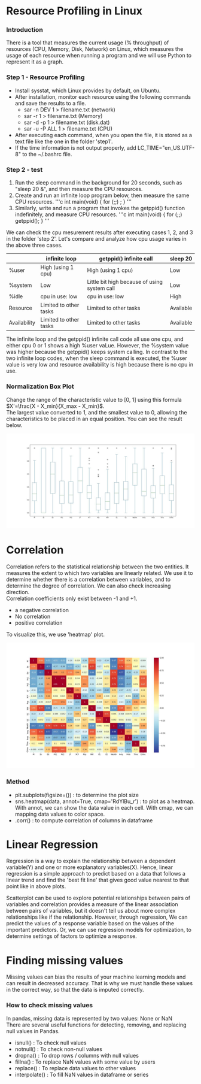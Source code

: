 # Resource Profiling in Linux

### Introduction

There is a tool that measures the current usage (% throughput) of resources (CPU, Memory, Disk, Network) on Linux, which measures the usage of each resource when running a program and we will use Python to represent it as a graph.

### Step 1 - Resource Profiling

* Install sysstat, which Linux provides by default, on Ubuntu.
* After installation, monitor each resource using the following commands and save the results to a file.
  - sar -n DEV 1 > filename.txt (network)
  - sar -r 1 > filename.txt (Memory)
  - sar -d -p 1 > filename.txt (disk.dat)
  - sar -u -P ALL 1 > filename.txt (CPU)
* After executing each command, when you open the file, it is stored as a text file like the one in the folder 'step1'.
* If the time information is not output properly, add LC_TIME="en_US.UTF-8" to the ~/.bashrc file.

### Step 2 - test 

1. Run the sleep command in the background for 20 seconds, such as "sleep 20 &", and then measure the CPU resources.
2. Create and run an infinite loop program below, then measure the same CPU resources.
   '''c
   int main(void) {
     for (;;)
       ;
   }
   '''
3. Similarly, write and run a program that invokes the getppid() function indefinitely, and measure CPU resources.
   '''c
   int main(void) {
     for (;;)
       getppid();
   }
   '''
   
We can check the cpu mesurement results after executing cases 1, 2, and 3 in the folder 'step 2'. Let's compare and analyze how cpu usage varies in the above three cases.

|              |    infinite loop       | getppid() infinite call                      | sleep 20  |
|--------------|------------------------|----------------------------------------------|-----------|
| %user        | High (using 1 cpu)     | High (using 1 cpu)                           | Low       |
| %system      | Low                    | Little bit high because of using system call | Low       |
| %idle        | cpu in use: low        | cpu in use: low                              | High      |
| Resource     | Limited to other tasks | Limited to other tasks                       | Available |
| Availability | Limited to other tasks | Limited to other tasks                       | Available |
   
The infinite loop and the getppid() infinite call code all use one cpu, and either cpu 0 or 1 shows a high %user vaLue. However, the %system value was higher because the getppid() keeps system calling.
In contrast to the two infinite loop codes, when the sleep command is executed, the %user value is very low and resource availability is high because there is no cpu in use.

### Normalization Box Plot

Change the range of the characteristic value to [0, 1] using this formula $X'=\frac{X - X_min}{X_max - X_min}$.   
The largest value converted to 1, and the smallest value to 0, allowing the characteristics to be placed in an equal position.
You can see the result below.

![Alt_text](https://github.com/SeogyeongHwang/Project/blob/94b095b9f26ce51ad775b9eeda907ebea02cca64/Data_Analysis/basic_analysis/Plots/Data_normalization_plot.jpg)

   
   
# Correlation

Correlation refers to the statistical relationship between the two entities. It measures the extent to which two variables are linearly related. We use it to determine whether there is a correlation between variables, and to determine the degree of correlation. We can also check increasing direction.   
Correlation coefficients only exist between -1 and +1.
+ a negative correlation   
+ No correlation   
+ positive correlation   

To visualize this, we use 'heatmap' plot.

![Alt_text](https://github.com/SeogyeongHwang/Project/blob/e08fe4e3c7f5b356ed51d7908733bde75987d660/Data_Analysis/basic_analysis/Plots/Data_heatmap_plot.jpg)

### Method

- plt.subplots(figsize=()) : to determine the plot size
- sns.heatmap(data, annot=True, cmap='RdYlBu_r') : to plot as a heatmap. With annot, we can show the data value in each cell. With cmap, we can mapping data values to color space.
- .corr() : to compute correlation of columns in dataframe



# Linear Regression

Regression is a way to explain the relationship between a dependent variable(Y) and one or more explanatory variables(X). Hence, linear regression is a simple approach to predict based on a data that follows a linear trend and find the 'best fit line' that gives good value nearest to that point like in above plots.   
   
Scatterplot can be used to explore potential relationships between pairs of variables and correlation provides a measure of the linear association between pairs of variables, but it doesn't tell us about more complex relationships like if the relationship. However, through regression, We can predict the values of a response variable based on the values of the important predictors. Or, we can use regression models for optimization, to determine settings of factors to optimize a response.



# Finding missing values

Missing values can bias the results of your machine learning models and can result in decreased accuracy. That is why we must handle these values in the correct way, so that the data is imputed correctly.
### How to check missing values
In pandas, missing data is represented by two values: None or NaN   
There are several useful functions for detecting, removing, and replacing null values in Pandas.
+ isnull() : To check null values
+ notnull() : To check non-null values
+ dropna() : To drop rows / columns with null values
+ fillna() : To replace NaN values with some value by users
+ replace() : To replace data values to other values
+ interpolate() : To fill NaN values in dataframe or series
